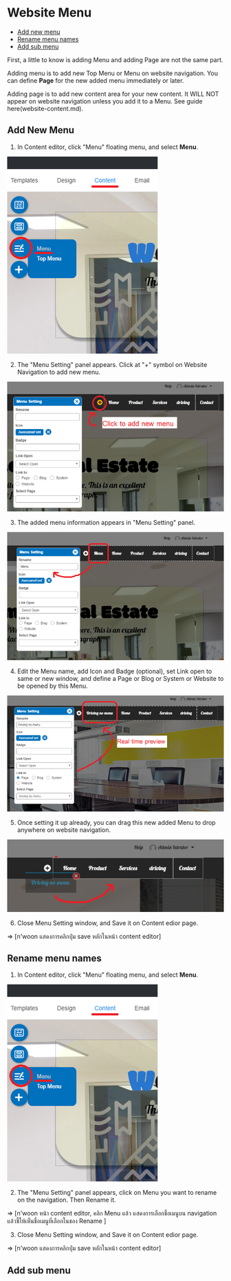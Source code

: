 # Website Menu

  - [Add new menu](#addnewmenu)
  - [Rename menu names](#renamemenu)
  - [Add sub menu](#addsubmenu)



First, a little to know is adding Menu and adding Page are not the same part.

Adding menu is to add new Top Menu or Menu on website navigation. You can define **Page** for the new added menu immediately or later.

Adding page is to add new content area for your new content. It WILL NOT appear on website navigation unless you add it to a Menu. See guide here(website-content.md).



<a name="addmenu"></a>
## Add New Menu

1. In Content editor, click "Menu" floating menu, and select **Menu**.

![image](images/page5.png)


2. The "Menu Setting" panel appears. Click at "+" symbol on Website Navigation to add new menu.

![image](images/page6.png)


3. The added menu information appears in "Menu Setting" panel.

![image](images/page7.png)


4. Edit the Menu name, add Icon and Badge (optional), set Link open to same or new window, and define a Page or Blog or System or Website to be opened by this Menu.

![image](images/page8.png)


5. Once setting it up already, you can drag this new added Menu to drop anywhere on website navigation.

![image](images/page9.png)


6. Close Menu Setting window, and Save it on Content edior page.

 => [n'woon แสดงการคลิกปุ่ม save หลักในหน้า content editor]



<a name="renamemenu"></a>
## Rename menu names


1. In Content editor, click "Menu" floating menu, and select **Menu**.

![image](images/page5.png)


2. The "Menu Setting" panel appears, click on Menu you want to rename on the navigation. Then Rename it.


 => [n'woon หน้า content editor, คลิก Menu แล้ว แสดงการเลือกชื่อเมนูบน navigation แล้วชี้ให้เห๋็นชื่อเมนูที่เลือกในชอง Rename ]


3. Close Menu Setting window, and Save it on Content edior page.

 => [n'woon แสดงการคลิกปุ่ม save หลักในหน้า content editor]

<a name="addsubmenu"></a>
## Add sub menu

